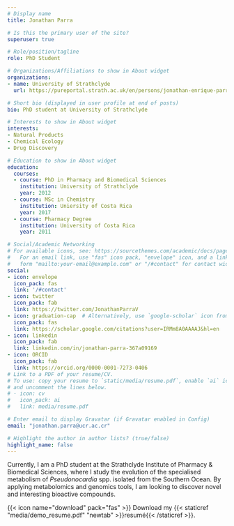 ```yaml
---
# Display name
title: Jonathan Parra

# Is this the primary user of the site?
superuser: true

# Role/position/tagline
role: PhD Student

# Organizations/Affiliations to show in About widget
organizations:
- name: University of Strathclyde
  url: https://pureportal.strath.ac.uk/en/persons/jonathan-enrique-parra-villalobos

# Short bio (displayed in user profile at end of posts)
bio: PhD student at University of Strathclyde

# Interests to show in About widget
interests:
- Natural Products
- Chemical Ecology
- Drug Discovery

# Education to show in About widget
education:
  courses:
  - course: PhD in Pharmacy and Biomedical Sciences
    institution: University of Strathclyde
    year: 2012
  - course: MSc in Chemistry
    institution: Uniersity of Costa Rica
    year: 2017
  - course: Pharmacy Degree
    institution: University of Costa Rica
    year: 2011

# Social/Academic Networking
# For available icons, see: https://sourcethemes.com/academic/docs/page-builder/#icons
#   For an email link, use "fas" icon pack, "envelope" icon, and a link in the
#   form "mailto:your-email@example.com" or "/#contact" for contact widget.
social:
- icon: envelope
  icon_pack: fas
  link: '/#contact'
- icon: twitter
  icon_pack: fab
  link: https://twitter.com/JonathanParraV
- icon: graduation-cap  # Alternatively, use `google-scholar` icon from `ai` icon pack
  icon_pack: fas
  link: https://scholar.google.com/citations?user=IRMm8A0AAAAJ&hl=en
- icon: linkedin
  icon_pack: fab
  link: linkedin.com/in/jonathan-parra-367a09169
- icon: ORCID
  icon_pack: fab
  link: https://orcid.org/0000-0001-7273-0406
# Link to a PDF of your resume/CV.
# To use: copy your resume to `static/media/resume.pdf`, enable `ai` icons in `params.toml`, 
# and uncomment the lines below.
# - icon: cv
#   icon_pack: ai
#   link: media/resume.pdf

# Enter email to display Gravatar (if Gravatar enabled in Config)
email: "jonathan.parra@ucr.ac.cr"

# Highlight the author in author lists? (true/false)
highlight_name: false
---
```


Currently, I am a PhD student at the Strathclyde Institute of Pharmacy & Biomedical Sciences, where I study the evolution of the specialised metabolism of _Pseudonocardia_ spp. isolated from the Southern Ocean. By applying metabolomics and genomics tools, I am looking to discover novel and interesting bioactive compounds. 

{{< icon name="download" pack="fas" >}} Download my {{< staticref "media/demo_resume.pdf" "newtab" >}}resumé{{< /staticref >}}.
